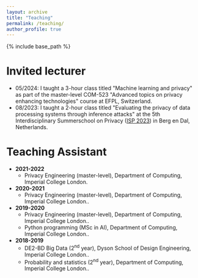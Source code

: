 ```yaml
---
layout: archive
title: "Teaching"
permalink: /teaching/
author_profile: true
---
```


{% include base_path %}

# Invited lecturer

<ul>
  <li>05/2024: I taught a 3-hour class titled "Machine learning and privacy" as part of the master-level COM-523 "Advanced topics on privacy enhancing technologies" course at EFPL, Switzerland.</li>
  <li>08/2023: I taught a 2-hour class titled "Evaluating the privacy of data processing systems through inference attacks" at the 5th Interdisciplinary Summerschool on Privacy (<a href="https://isp.cs.ru.nl/2025/">ISP 2023</a>) in Berg en Dal, Netherlands.</li>
</ul>

# Teaching Assistant

<ul>
  <li><b>2021-2022</b> 
    <ul> 
      <li> Privacy Engineering (master-level), Department of Computing, Imperial College London.</li> 
    </ul>
  </li>
  <li><b>2020-2021</b> 
    <ul> 
      <li> Privacy Engineering (master-level), Department of Computing, Imperial College London..</li> 
    </ul>
  </li>
  <li><b>2019-2020</b>
    <ul>
      <li> Privacy Engineering (master-level), Department of Computing, Imperial College London..</li>
      <li> Python programming (MSc in AI), Department of Computing, Imperial College London..</li>
    </ul>
  </li>
  <li><b>2018-2019</b>
    <ul>
      <li> DE2-BD Big Data (2<sup>nd</sup> year), Dyson School of Design Engineering, Imperial College London..</li>
      <li> Probability and statistics (2<sup>nd</sup> year), Department of Computing, Imperial College London..</li>
    </ul>
  </li>
</ul>
